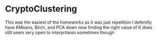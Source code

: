 # CryptoClustering
This was the easiest of the homeworks as it was just repetition I defenitly have KMeans, Birch, and PCA down now finding the right value of K does still seem very open to interpritaion sometimes though 
